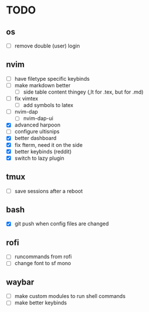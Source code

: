 # TODO

## os
- [ ] remove double (user) login 

## nvim
- [ ] have filetype specific keybinds
- [ ] make markdown better
    - [ ] side table content thingey (,lt for .tex, but for .md)
- [ ] fix vimtex
    - [ ] add symbols to latex
- [ ] nvim-dap
    - [ ] nvim-dap-ui  
- [x] advanced harpoon
- [ ] configure ultisnips
- [x] better dashboard
- [x] fix fterm, need it on the side
- [x] better keybinds (reddit)
- [x] switch to lazy plugin

## tmux
- [ ] save sessions after a reboot

## bash
- [x] git push when config files are changed

## rofi
- [ ] runcommands from rofi
- [ ] change font to sf mono

## waybar
- [ ] make custom modules to run shell commands
- [ ] make better keybinds
